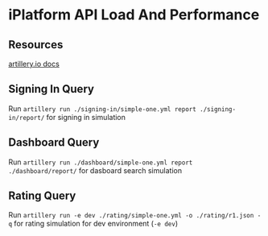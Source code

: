 # iPlatform API Load And Performance

## Resources

[artillery.io docs](https://artillery.io/docs/)

## Signing In Query

Run `artillery run ./signing-in/simple-one.yml report ./signing-in/report/` for signing in simulation

## Dashboard Query

Run `artillery run ./dashboard/simple-one.yml report ./dashboard/report/` for dasboard search simulation

## Rating Query

Run `artillery run -e dev ./rating/simple-one.yml -o ./rating/r1.json -q` for rating simulation for dev environment (`-e dev`)
